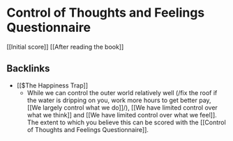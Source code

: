 # Control of Thoughts and Feelings Questionnaire
[[Initial score]]
[[After reading the book]]

## Backlinks
* [[$The Happiness Trap]]
	* While we can control the outer world relatively well (/fix the roof if the water is dripping on you, work more hours to get better pay, [[We largely control what we do]]/), [[We have limited control over what we think]] and [[We have limited control over what we feel]]. The extent to which you believe this can be scored with the [[Control of Thoughts and Feelings Questionnaire]].

<!-- #Life -->

<!-- {BearID:9EA2E4C4-16D1-4BDF-9138-CA0D2434513B-15756-000013034C0019D6} -->
